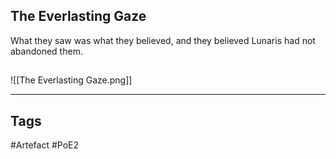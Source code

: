## The Everlasting Gaze
What they saw was what they believed, and
they believed Lunaris had not abandoned them.
##
![[The Everlasting Gaze.png]]

---
## Tags
#Artefact
#PoE2